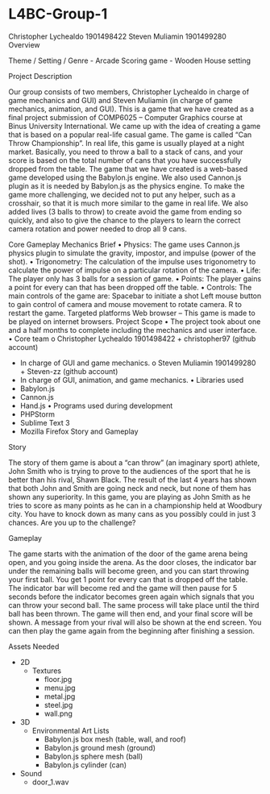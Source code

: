 # L4BC-Group-1
Christopher Lychealdo 1901498422 Steven Muliamin 1901499280  
Overview

 

Theme / Setting / Genre
	- Arcade Scoring game
	- Wooden House setting

Project Description 

Our group consists of two members, Christopher Lychealdo in charge of game mechanics and GUI) and Steven Muliamin (in charge of game mechanics, animation, and GUI). This is a game that we have created as a final project submission of COMP6025 – Computer Graphics course at Binus University International.
We came up with the idea of creating a game that is based on a popular real-life casual game. The game is called “Can Throw Championship”. In real life, this game is usually played at a night market. Basically, you need to throw a ball to a stack of cans, and your score is based on the total number of cans that you have successfully dropped from the table.
The game that we have created is a web-based game developed using the Babylon.js engine. We also used Cannon.js plugin as it is needed by Babylon.js as the physics engine.
To make the game more challenging, we decided not to put any helper, such as a crosshair, so that it is much more similar to the game in real life. We also added lives (3 balls to throw) to create avoid the game from ending so quickly, and also to give the chance to the players to learn the correct camera rotation and power needed to drop all 9 cans.

Core Gameplay Mechanics Brief
•	Physics: The game uses Cannon.js physics plugin to simulate the gravity, impostor, and impulse (power of the shot).
•	Trigonometry: The calculation of the impulse uses trigonometry to calculate the power of impulse on a particular rotation of the camera.
•	Life: The player only has 3 balls for a session of game.
•	Points: The player gains a point for every can that has been dropped off the table.
•	Controls: The main controls of the game are:
Spacebar to initiate a shot
Left mouse button to gain control of camera and mouse movement to rotate camera.
R to restart the game.
Targeted platforms
Web browser – This game is made to be played on internet browsers.
Project Scope 
•	The project took about one and a half months to complete including the mechanics and user interface.
•	Core team
o	Christopher Lychealdo 1901498422 + christopher97 (github account)
- In charge of GUI and game mechanics.
o	Steven Muliamin 1901499280 + Steven-zz (github account)
- In charge of GUI, animation, and game mechanics.
•	Libraries used
-	Babylon.js
-	Cannon.js
-	Hand.js
•	Programs used during development
-	PHPStorm
-	Sublime Text 3
-	Mozilla Firefox
Story and Gameplay

Story 

The story of them game is about a “can throw” (an imaginary sport) athlete, John Smith who is trying to prove to the audiences of the sport that he is better than his rival, Shawn Black. The result of the last 4 years has shown that both John and Smith are going neck and neck, but none of them has shown any superiority. In this game, you are playing as John Smith as he tries to score as many points as he can in a championship held at Woodbury city. You have to knock down as many cans as you possibly could in just 3 chances. Are you up to the challenge?

Gameplay 

The game starts with the animation of the door of the game arena being open, and you going inside the arena. As the door closes, the indicator bar under the remaining balls will become green, and you can start throwing your first ball. You get 1 point for every can that is dropped off the table. The indicator bar will become red and the game will then pause for 5 seconds before the indicator becomes green again which signals that you can throw your second ball. The same process will take place until the third ball has been thrown. The game will then end, and your final score will be shown. A message from your rival will also be shown at the end screen. You can then play the game again from the beginning after finishing a session.


Assets Needed

- 2D
	- Textures
		-	floor.jpg
		-	menu.jpg
		-	metal.jpg
		-	steel.jpg
		-	wall.png
- 3D
	- Environmental Art Lists
		-	Babylon.js box mesh (table, wall, and roof)
		-	Babylon.js ground mesh (ground)
		-	Babylon.js sphere mesh (ball)
		-	Babylon.js cylinder (can)
- Sound
	- door_1.wav
